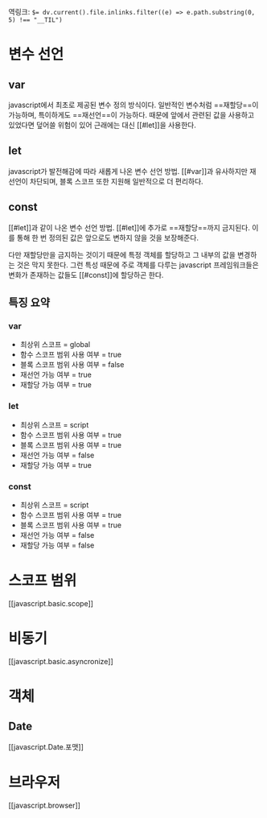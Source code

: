 역링크: `$= dv.current().file.inlinks.filter((e) => e.path.substring(0, 5) !== "__TIL")`

# 변수 선언
## var
javascript에서 최초로 제공된 변수 정의 방식이다. 일반적인 변수처럼 ==재할당==이 가능하며, 특이하게도 ==재선언==이 가능하다. 때문에 앞에서 관련된 값을 사용하고 있었다면 덮어쓸 위험이 있어 근래에는 대신 [[#let]]을 사용한다.

## let
javascript가 발전해감에 따라 새롭게 나온 변수 선언 방법. [[#var]]과 유사하지만 재선언이 차단되며, 블록 스코프 또한 지원해 일반적으로 더 편리하다.

## const
[[#let]]과 같이 나온 변수 선언 방법. [[#let]]에 추가로 ==재할당==까지 금지된다. 이를 통해 한 번 정의된 값은 앞으로도 변하지 않을 것을 보장해준다.

다만 재할당만을 금지하는 것이기 때문에 특정 객체를 할당하고 그 내부의 값을 변경하는 것은 막지 못한다. 그런 특성 때문에 주로 객체를 다루는 javascript 프레임워크들은 변화가 존재하는 값들도 [[#const]]에 할당하곤 한다.

## 특징 요약
### var
- 최상위 스코프 = global
- 함수 스코프 범위 사용 여부 = true
- 블록 스코프 범위 사용 여부 = false
- 재선언 가능 여부 = true
- 재할당 가능 여부 = true
### let
- 최상위 스코프 = script
- 함수 스코프 범위 사용 여부 = true
- 블록 스코프 범위 사용 여부 = true
- 재선언 가능 여부 = false
- 재할당 가능 여부 = true
### const
- 최상위 스코프 = script
- 함수 스코프 범위 사용 여부 = true
- 블록 스코프 범위 사용 여부 = true
- 재선언 가능 여부 = false
- 재할당 가능 여부 = false

# 스코프 범위
[[javascript.basic.scope]]

# 비동기
[[javascript.basic.asyncronize]]

# 객체
## Date
[[javascript.Date.포맷]]

# 브라우저
[[javascript.browser]]